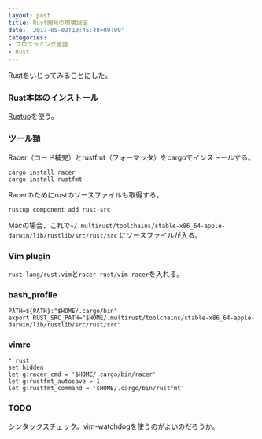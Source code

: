 ```yaml
---
layout: post
title: Rust開発の環境設定
date: '2017-05-02T10:45:48+09:00'
categories:
- プログラミング言語
- Rust
---
```


Rustをいじってみることにした。

### Rust本体のインストール

[Rustup](https://www.rustup.rs)を使う。

### ツール類

Racer（コード補完）とrustfmt（フォーマッタ）をcargoでインストールする。

```
cargo install racer
cargo install rustfmt
```

Racerのためにrustのソースファイルも取得する。
```
rustup component add rust-src
```

Macの場合、これで`~/.multirust/toolchains/stable-x86_64-apple-darwin/lib/rustlib/src/rust/src` にソースファイルが入る。

### Vim plugin

`rust-lang/rust.vim`と`racer-rust/vim-racer`を入れる。

### bash_profile
```
PATH=${PATH}:"$HOME/.cargo/bin"
export RUST_SRC_PATH="$HOME/.multirust/toolchains/stable-x86_64-apple-darwin/lib/rustlib/src/rust/src"
```
### vimrc
```.vimrc
" rust 
set hidden
let g:racer_cmd = '$HOME/.cargo/bin/racer'
let g:rustfmt_autosave = 1
let g:rustfmt_command = '$HOME/.cargo/bin/rustfmt'
```

### TODO

シンタックスチェック。vim-watchdogを使うのがよいのだろうか。
